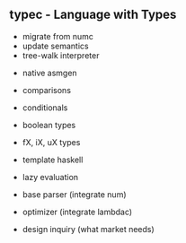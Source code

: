## typec - Language with Types

+ migrate from numc
+ update semantics
+ tree-walk interpreter

- native asmgen

- comparisons
- conditionals
- boolean types
- fX, iX, uX types
- template haskell
- lazy evaluation
- base parser (integrate num)
- optimizer (integrate lambdac)
- design inquiry (what market needs)